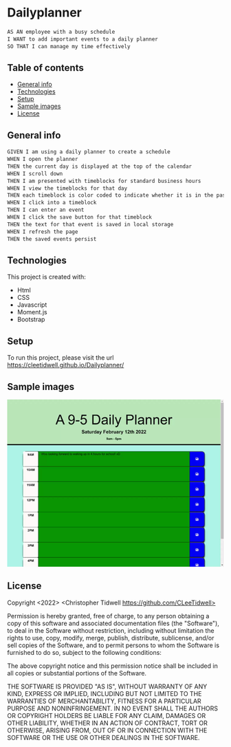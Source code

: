 # Dailyplanner

```md
AS AN employee with a busy schedule
I WANT to add important events to a daily planner
SO THAT I can manage my time effectively
```

## Table of contents
* [General info](#general-info)
* [Technologies](#technologies)
* [Setup](#setup)
* [Sample images](#Sample-images)
* [License](#License)

## General info
```md
GIVEN I am using a daily planner to create a schedule
WHEN I open the planner
THEN the current day is displayed at the top of the calendar
WHEN I scroll down
THEN I am presented with timeblocks for standard business hours
WHEN I view the timeblocks for that day
THEN each timeblock is color coded to indicate whether it is in the past, present, or future
WHEN I click into a timeblock
THEN I can enter an event
WHEN I click the save button for that timeblock
THEN the text for that event is saved in local storage
WHEN I refresh the page
THEN the saved events persist
```
	
## Technologies
This project is created with:
* Html
* CSS
* Javascript
* Moment.js
* Bootstrap

## Setup
To run this project, please visit the url https://cleetidwell.github.io/Dailyplanner/

## Sample images
![screenshot](./Assets/DailyPlanner.gif)

## License

Copyright <2022> <Christopher Tidwell https://github.com/CLeeTidwell>

Permission is hereby granted, free of charge, to any person obtaining a copy of this software and associated documentation files (the "Software"), to deal in the Software without restriction, including without limitation the rights to use, copy, modify, merge, publish, distribute, sublicense, and/or sell copies of the Software, and to permit persons to whom the Software is furnished to do so, subject to the following conditions:

The above copyright notice and this permission notice shall be included in all copies or substantial portions of the Software.

THE SOFTWARE IS PROVIDED "AS IS", WITHOUT WARRANTY OF ANY KIND, EXPRESS OR IMPLIED, INCLUDING BUT NOT LIMITED TO THE WARRANTIES OF MERCHANTABILITY, FITNESS FOR A PARTICULAR PURPOSE AND NONINFRINGEMENT. IN NO EVENT SHALL THE AUTHORS OR COPYRIGHT HOLDERS BE LIABLE FOR ANY CLAIM, DAMAGES OR OTHER LIABILITY, WHETHER IN AN ACTION OF CONTRACT, TORT OR OTHERWISE, ARISING FROM, OUT OF OR IN CONNECTION WITH THE SOFTWARE OR THE USE OR OTHER DEALINGS IN THE SOFTWARE.
